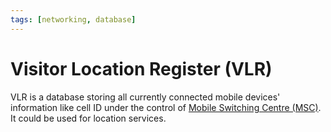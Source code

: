 ```yaml
---
tags: [networking, database]
---
```


# Visitor Location Register (VLR)

VLR is a database storing all currently connected mobile devices' information
like cell ID under the control of [Mobile Switching Centre (MSC)](202303312023.md).
It could be used for location services.
